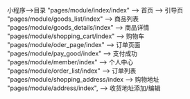 小程序-->目录
    "pages/module/index/index" --> 首页 --> 引导页
    "pages/module/goods_list/index" --> 商品列表
    "pages/module/goods_details/index" --> 商品详情
    "pages/module/shopping_cart/index" --> 购物车
    "pages/module/oder_page/index" --> 订单页面
    "pages/module/pay_good/index" --> 支付成功
    "pages/module/member/index" --> 个人中心
    "pages/module/order_list/index" --> 订单列表
    "pages/module/shopping_address/index -->  购物地址
    "pages/module/address/index", --> 收货地址添加/编辑